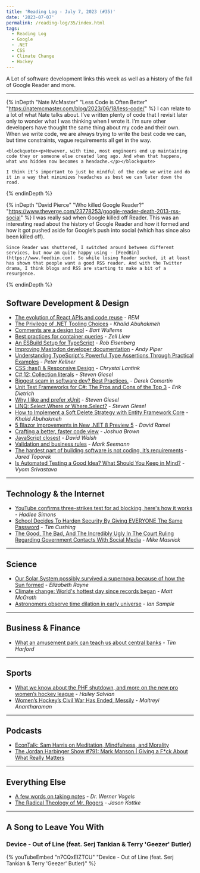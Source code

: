 ```yaml
---
title: 'Reading Log - July 7, 2023 (#35)'
date: '2023-07-07'
permalink: /reading-log/35/index.html
tags:
  - Reading Log
  - Google
  - .NET
  - CSS
  - Climate Change
  - Hockey
---
```


A Lot of software development links this week as well as a history of the fall of Google Reader and more.
<!-- excerpt -->

---

{% inDepth "Nate McMaster" "Less Code is Often Better" "https://natemcmaster.com/blog/2023/06/18/less-code/" %}
    I can relate to a lot of what Nate talks about. I’ve written plenty of code that I revisit later only to wonder what I was thinking when I wrote it. I’m sure other developers have thought the same thing about my code and their own. When we write code, we are always trying to write the best code we can, but time constraints, vague requirements all get in the way.

    <blockquote><p>However, with time, most engineers end up maintaining code they or someone else created long ago. And when that happens, what was hidden now becomes a headache.</p></blockquote>

    I think it’s important to just be mindful of the code we write and do it in a way that minimizes headaches as best we can later down the road.
{% endinDepth %}

{% inDepth "David Pierce" "Who killed Google Reader?" "https://www.theverge.com/23778253/google-reader-death-2013-rss-social" %}
    I was really sad when Google killed off Reader. This was an interesting read about the history of Google Reader and how it formed and how it got pushed aside for Google’s push into social (which has since also been killed off).

    Since Reader was shuttered, I switched around between different services, but now am quite happy using - [FeedBin](https://www.feedbin.com). So while losing Reader sucked, it at least has shown that people want a good RSS reader. And with the Twitter drama, I think blogs and RSS are starting to make a bit of a resurgence.
{% endinDepth %}

## Software Development & Design

- [The evolution of React APIs and code reuse](https://frontendmastery.com/posts/the-evolution-of-react-patterns/) - *REM*
- [The Privilege of .NET Tooling Choices](https://khalidabuhakmeh.com/the-privilege-of-dotnet-tooling-choices) - *Khalid Abuhakmeh*
- [Comments are a design tool](https://bartwullems.blogspot.com/2023/06/comments-are-design-tool.html) - *Bart Wullems*
- [Best practices for container queries](https://zellwk.com/blog/container-queries-best-practice/) - *Zell Liew*
- [An ESBuild Setup for TypeScript](https://eisenbergeffect.medium.com/an-esbuild-setup-for-typescript-3b24852479fe) - *Rob Eisenberg*
- [Improving Mastodon developer documentation](https://dev.to/andypiper/improving-mastodon-developer-documentation-12cm) - *Andy Piper*
- [Understanding TypeScript's Powerful Type Assertions Through Practical Examples](https://peterkellner.net/2023/06/15/Understanding-TypeScript-Type-Assertions/) - *Peter Kellner*
- [CSS :has() & Responsive Design](https://www.trustbit.tech/blog/2023/6/16/css-has-amp-responsive-design) - *Chrystal Lantink*
- [C# 12: Collection literals](https://steven-giesel.com/blogPost/9916410c-0428-4caf-b88e-9fbae72b6a1f) - *Steven Giesel*
- [Biggest scam in software dev? Best Practices.](https://codeopinion.com/biggest-scam-in-software-dev-best-practices/) - *Derek Comartin*
- [Unit Test Frameworks for C#: The Pros and Cons of the Top 3](https://stackify.com/unit-test-frameworks-csharp/) - *Erik Dietrich*
- [Why I like and prefer xUnit](https://steven-giesel.com/blogPost/c24c5326-22f4-4035-9f87-a20e4814121d) - *Steven Giesel*
- [LINQ: Select.Where or Where.Select?](https://steven-giesel.com/blogPost/57ed9867-4afd-4d02-9f35-e0941bc6f715) - *Steven Giesel*
- [How to Implement a Soft Delete Strategy with Entity Framework Core](https://blog.jetbrains.com/dotnet/2023/06/14/how-to-implement-a-soft-delete-strategy-with-entity-framework-core/) - *Khalid Abuhakmeh*
- [5 Blazor Improvements in New .NET 8 Preview 5](https://visualstudiomagazine.com/articles/2023/06/14/blazor-net-8-preview-5.aspx) - *David Ramel*
- [Crafting a better, faster code view](https://github.blog/2023-06-21-crafting-a-better-faster-code-view/) - *Joshua Brown*
- [JavaScript closest](https://davidwalsh.name/element-closest) - *David Walsh*
- [Validation and business rules](https://blog.ploeh.dk/2023/06/26/validation-and-business-rules/) - *Mark Seemann*
- [The hardest part of building software is not coding, it’s requirements](https://stackoverflow.blog/2023/06/26/the-hardest-part-of-building-software-is-not-coding-its-requirements/) - *Jared Toporek*
- [Is Automated Testing a Good Idea? What Should You Keep in Mind?](https://www.telerik.com/blogs/is-automated-testing-good-idea-what-should-you-keep-mind) - *Vyom Srivastava*

---

## Technology & the Internet

- [YouTube confirms three-strikes test for ad blocking, here's how it works](https://www.androidauthority.com/youtube-confirm-three-strikes-policy-ad-blocking-test-3340826/) - *Hadlee Simons*
- [School Decides To Harden Security By Giving EVERYONE The Same Password](https://www.techdirt.com/2023/07/05/school-decides-to-harden-security-by-giving-everyone-the-same-password/) - *Tim Cushing*
- [The Good, The Bad, And The Incredibly Ugly In The Court Ruling Regarding Government Contacts With Social Media](https://www.techdirt.com/2023/07/06/the-good-the-bad-and-the-incredibly-ugly-in-the-court-ruling-regarding-government-contacts-with-social-media/) - *Mike Masnick*

---

## Science

- [Our Solar System possibly survived a supernova because of how the Sun formed](https://arstechnica.com/science/2023/07/our-solar-system-possibly-survived-a-supernova-because-of-how-the-sun-formed/) - *Elizabeth Rayne*
- [Climate change: World's hottest day since records began](https://www.bbc.com/news/science-environment-66104822) - *Matt McGrath*
- [Astronomers observe time dilation in early universe](https://www.theguardian.com/science/2023/jul/03/astronomers-observe-time-dilation-in-early-universe) - *Ian Sample*

---

## Business & Finance

- [What an amusement park can teach us about central banks](https://timharford.com/2023/07/what-an-amusement-park-can-teach-us-about-central-banks/) - *Tim Harford*

----

## Sports

- [What we know about the PHF shutdown, and more on the new pro women’s hockey league](https://theathletic.com/4655207/2023/06/30/premier-hockey-federation-why-mark-walter/) - *Hailey Salvian*
- [Women’s Hockey’s Civil War Has Ended, Messily](https://defector.com/womens-hockeys-civil-war-has-ended-messily) - *Maitreyi Anantharaman*

---

## Podcasts

- [EconTalk: Sam Harris on Meditation, Mindfulness, and Morality](https://www.econtalk.org/sam-harris-on-meditation-mindfulness-and-morality/)
- [The Jordan Harbinger Show #791: Mark Manson | Giving a F*ck About What Really Matters](https://www.jordanharbinger.com/mark-manson-giving-a-fck-about-what-really-matters/)

---

## Everything Else

- [A few words on taking notes](https://www.allthingsdistributed.com/2023/06/a-few-words-on-taking-notes.html) - *Dr. Werner Vogels*
- [The Radical Theology of Mr. Rogers](https://kottke.org/23/06/the-radical-theology-of-mr-rogers) - *Jason Kottke*

---

## A Song to Leave You With

### Device - Out of Line (feat. Serj Tankian & Terry 'Geezer' Butler)

{% youTubeEmbed "n7CQxEIZTCU" "Device - Out of Line (feat. Serj Tankian & Terry 'Geezer' Butler)" %}
